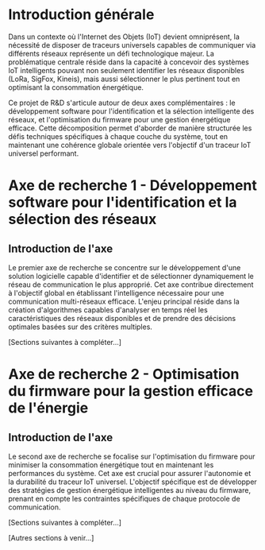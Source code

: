 # Introduction générale

Dans un contexte où l'Internet des Objets (IoT) devient omniprésent, la nécessité de disposer de traceurs universels capables de communiquer via différents réseaux représente un défi technologique majeur. La problématique centrale réside dans la capacité à concevoir des systèmes IoT intelligents pouvant non seulement identifier les réseaux disponibles (LoRa, SigFox, Kineis), mais aussi sélectionner le plus pertinent tout en optimisant la consommation énergétique.

Ce projet de R&D s'articule autour de deux axes complémentaires : le développement software pour l'identification et la sélection intelligente des réseaux, et l'optimisation du firmware pour une gestion énergétique efficace. Cette décomposition permet d'aborder de manière structurée les défis techniques spécifiques à chaque couche du système, tout en maintenant une cohérence globale orientée vers l'objectif d'un traceur IoT universel performant.

# Axe de recherche 1 - Développement software pour l'identification et la sélection des réseaux

## Introduction de l'axe

Le premier axe de recherche se concentre sur le développement d'une solution logicielle capable d'identifier et de sélectionner dynamiquement le réseau de communication le plus approprié. Cet axe contribue directement à l'objectif global en établissant l'intelligence nécessaire pour une communication multi-réseaux efficace. L'enjeu principal réside dans la création d'algorithmes capables d'analyser en temps réel les caractéristiques des réseaux disponibles et de prendre des décisions optimales basées sur des critères multiples.

[Sections suivantes à compléter...]

# Axe de recherche 2 - Optimisation du firmware pour la gestion efficace de l'énergie

## Introduction de l'axe

Le second axe de recherche se focalise sur l'optimisation du firmware pour minimiser la consommation énergétique tout en maintenant les performances du système. Cet axe est crucial pour assurer l'autonomie et la durabilité du traceur IoT universel. L'objectif spécifique est de développer des stratégies de gestion énergétique intelligentes au niveau du firmware, prenant en compte les contraintes spécifiques de chaque protocole de communication.

[Sections suivantes à compléter...]

[Autres sections à venir...]
